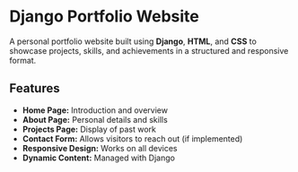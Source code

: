 # Django Portfolio Website

A personal portfolio website built using **Django**, **HTML**, and **CSS** to showcase projects, skills, and achievements in a structured and responsive format.

## Features
- **Home Page:** Introduction and overview  
- **About Page:** Personal details and skills  
- **Projects Page:** Display of past work  
- **Contact Form:** Allows visitors to reach out (if implemented)  
- **Responsive Design:** Works on all devices  
- **Dynamic Content:** Managed with Django  
